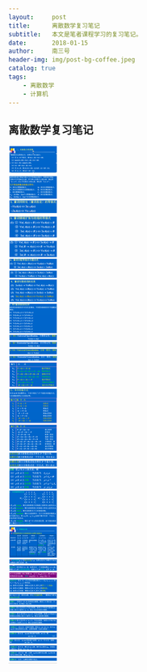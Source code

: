```yaml
---
layout:     post
title:      离散数学复习笔记
subtitle:   本文是笔者课程学习的复习笔记。
date:       2018-01-15
author:     南三号
header-img: img/post-bg-coffee.jpeg
catalog: true
tags:
    - 离散数学
    - 计算机
---
```


## 离散数学复习笔记

![离散数学.png](https://github.com/nansanhao/Learning_notes/blob/master/%E5%9B%BE%E7%89%87%E8%B5%84%E6%BA%90/%E7%A6%BB%E6%95%A3%E6%95%B0%E5%AD%A6/%E7%A6%BB%E6%95%A3%E6%95%B0%E5%AD%A6.png?raw=true)